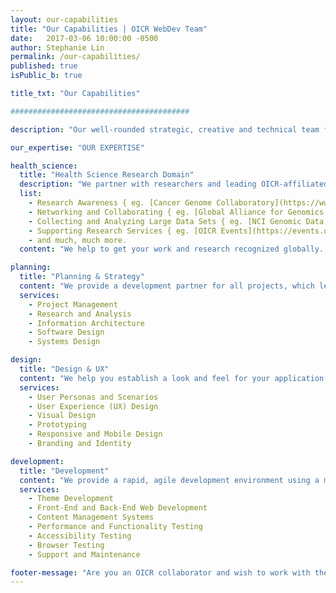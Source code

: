 ```yaml
---
layout: our-capabilities
title: "Our Capabilities | OICR WebDev Team"
date:   2017-03-06 10:00:00 -0500
author: Stephanie Lin
permalink: /our-capabilities/
published: true
isPublic_b: true

title_txt: "Our Capabilities"

########################################

description: "Our well-rounded strategic, creative and technical team foster efficiency, communication and collaboration within OICR and the international research community."

our_expertise: "OUR EXPERTISE"

health_science:
  title: "Health Science Research Domain"
  description: "We partner with researchers and leading OICR-affiliated programs in the cancer community to create comprehensive solutions for:"
  list:
    - Research Awareness { eg. [Cancer Genome Collaboratory](https://www.cancercollaboratory.org/){:target="_blank"} },
    - Networking and Collaborating { eg. [Global Alliance for Genomics & Health](http://genomicsandhealth.org/){:target="_blank"} },
    - Collecting and Analyzing Large Data Sets { eg. [NCI Genomic Data Commons](https://gdc.cancer.gov/){:target="_blank"} },
    - Supporting Research Services { eg. [OICR Events](https://events.oicr.on.ca/){:target="_blank"} }
    - and much, much more.
  content: "We help to get your work and research recognized globally. We work with the Global Alliance for Genomics & Health, based in Cambridge and Toronto, to create tools to facilitate knowledge transfer. We have also delivered mission-critical websites for the International Cancer Genome Consortium that enable the collection and dissemination of research data to the global cancer research community."

planning:
  title: "Planning & Strategy"
  content: "We provide a development partner for all projects, which leads to a rapid application development cycle. We work to clarify project goals through requirements analysis and work to meet those goals while minimizing enterprise risk for the program be it financial, operational/internal or regulatory compliance risk. Our services include:"
  services:
    - Project Management
    - Research and Analysis
    - Information Architecture
    - Software Design
    - Systems Design

design:
  title: "Design & UX"
  content: "We help you establish a look and feel for your application that resonates with your users. We first comprehend their goals and problems through the creation of user personas and scenarios. We then create low-fidelity wireframes that describe the full functionality and content of the website. Finally, we create mockups that represent the total high-fidelity design solution before technical implementation. Our design services include:"
  services:
    - User Personas and Scenarios
    - User Experience (UX) Design
    - Visual Design
    - Prototyping
    - Responsive and Mobile Design
    - Branding and Identity

development:
  title: "Development"
  content: "We provide a rapid, agile development environment using a modern web technology stack. At the end of every project we also carry out functionality, accessibility and browser testing to ensure applications meet design and device specifications and are compliant with US and Canadian accessibility requirements. Our development services:"
  services:
    - Theme Development
    - Front-End and Back-End Web Development
    - Content Management Systems
    - Performance and Functionality Testing
    - Accessibility Testing
    - Browser Testing
    - Support and Maintenance

footer-message: "Are you an OICR collaborator and wish to work with the WebDev Team? "
---
```

